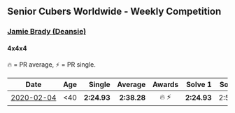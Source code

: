 <style>table {white-space: nowrap;}</style>

## Senior Cubers Worldwide - Weekly Competition
### [Jamie Brady (Deansie)](../jamie_brady.md)
#### 4x4x4

🔥 = PR average, ⚡ = PR single.

| Date | Age | Single | Average | Awards | Solve 1 | Solve 2 | Solve 3 | Solve 4 | Solve 5 | Video |
| :--: | :--: | --: | --: | :--: | --: | --: | --: | --: | --: | :-- |
| [2020-02-04](../../results/444/2020-02-04.md) | <40 | **2:24.93** | **2:38.28** | 🔥 ⚡ | **2:24.93** | 2:55.65 | 2:34.26 | DNS | DNS | [Link](https://www.facebook.com/groups/1604105099735401/permalink/2139163042896268/) |


<!-- Global site tag (gtag.js) - Google Analytics -->
<script async src="https://www.googletagmanager.com/gtag/js?id=UA-86348435-3"></script>
<script>window.dataLayer = window.dataLayer || []; function gtag() {dataLayer.push(arguments);} gtag('js', new Date()); gtag('config', 'UA-86348435-3');</script>
